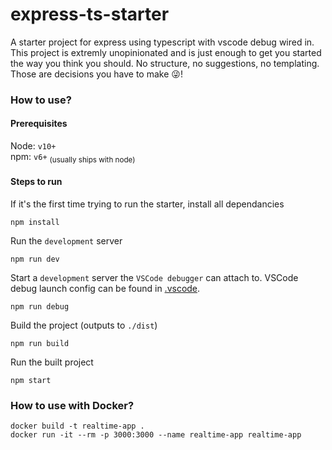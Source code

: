 # express-ts-starter

A starter project for express using typescript with vscode debug wired in. 
This project is extremly unopinionated and is just enough to get you started the way you think you should.
No structure, no suggestions, no templating. Those are decisions you have to make 😜!

### How to use?

#### Prerequisites 

Node: `v10+` <br>
npm: `v6+` <sub>(usually ships with node)</sub>

#### Steps to run

If it's the first time trying to run the starter, install all dependancies 
~~~terminal
npm install
~~~

Run the `development` server
~~~terminal
npm run dev
~~~

Start a `development` server the `VSCode debugger` can attach to. VSCode debug launch config can be found in [.vscode](.vscode). 
~~~terminal
npm run debug
~~~

Build the project (outputs to `./dist`)
~~~terminal
npm run build
~~~

Run the built project
~~~terminal
npm start
~~~

### How to use with Docker?

~~~terminal
docker build -t realtime-app .
docker run -it --rm -p 3000:3000 --name realtime-app realtime-app
~~~
